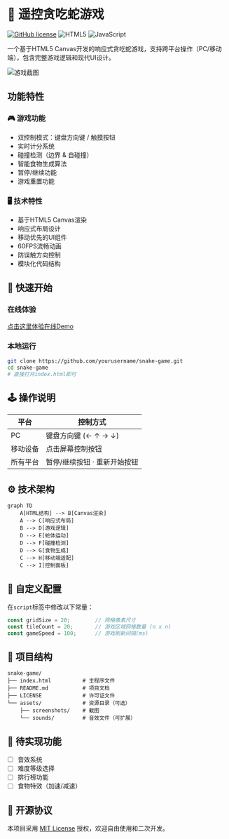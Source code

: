 
# 🐍 遥控贪吃蛇游戏

[![GitHub license](https://img.shields.io/badge/license-MIT-blue.svg)](https://github.com/yourusername/snake-game/blob/main/LICENSE)
![HTML5](https://img.shields.io/badge/HTML5-E34F26?style=flat&logo=html5&logoColor=white)
![JavaScript](https://img.shields.io/badge/JavaScript-F7DF1E?style=flat&logo=javascript&logoColor=black)

一个基于HTML5 Canvas开发的响应式贪吃蛇游戏，支持跨平台操作（PC/移动端），包含完整游戏逻辑和现代UI设计。

![游戏截图](screenshot.png) <!--  -->

## 功能特性

### 🎮 游戏功能
- 双控制模式：键盘方向键 / 触摸按钮
- 实时计分系统
- 碰撞检测（边界 & 自碰撞）
- 智能食物生成算法
- 暂停/继续功能
- 游戏重置功能

### 🖥️ 技术特性
- 基于HTML5 Canvas渲染
- 响应式布局设计
- 移动优先的UI组件
- 60FPS流畅动画
- 防误触方向控制
- 模块化代码结构

## 🚀 快速开始
### 在线体验
[点击这里体验在线Demo](https://yourusername.github.io/snake-game/)

### 本地运行
```bash
git clone https://github.com/yourusername/snake-game.git
cd snake-game
# 直接打开index.html即可
```

## 🕹️ 操作说明
| 平台      | 控制方式                          |
|-----------|---------------------------------|
| PC        | 键盘方向键 (← ↑ → ↓)            |
| 移动设备  | 点击屏幕控制按钮                  |
| 所有平台  | 暂停/继续按钮 · 重新开始按钮      |

## ⚙️ 技术架构
```mermaid
graph TD
    A[HTML结构] --> B[Canvas渲染]
    A --> C[响应式布局]
    B --> D[游戏逻辑]
    D --> E[蛇体运动]
    D --> F[碰撞检测]
    D --> G[食物生成]
    C --> H[移动端适配]
    C --> I[控制面板]
```

## 🔧 自定义配置
在`script`标签中修改以下常量：
```javascript
const gridSize = 20;        // 网格像素尺寸
const tileCount = 20;       // 游戏区域网格数量 (n x n)
const gameSpeed = 100;      // 游戏刷新间隔(ms)
```

## 📂 项目结构
```
snake-game/
├── index.html          # 主程序文件
├── README.md           # 项目文档
├── LICENSE             # 许可证文件
└── assets/             # 资源目录（可选）
    ├── screenshots/    # 截图
    └── sounds/         # 音效文件（可扩展）
```

## 📌 待实现功能
- [ ] 音效系统
- [ ] 难度等级选择
- [ ] 排行榜功能
- [ ] 食物特效（加速/减速）

## 📄 开源协议
本项目采用 [MIT License](LICENSE) 授权，欢迎自由使用和二次开发。

